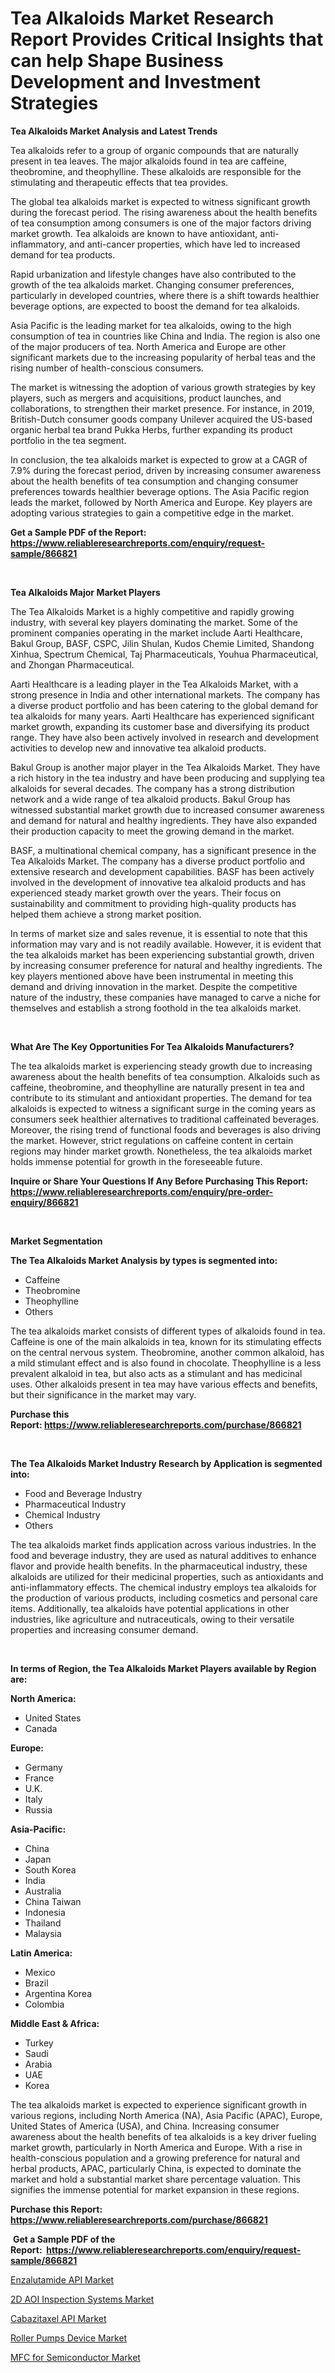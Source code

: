 <p><h1>Tea Alkaloids Market Research Report Provides Critical Insights that can help Shape Business Development and Investment Strategies</h1></p><p><strong>Tea Alkaloids Market Analysis and Latest Trends</strong></p>
<p><p>Tea alkaloids refer to a group of organic compounds that are naturally present in tea leaves. The major alkaloids found in tea are caffeine, theobromine, and theophylline. These alkaloids are responsible for the stimulating and therapeutic effects that tea provides.</p><p>The global tea alkaloids market is expected to witness significant growth during the forecast period. The rising awareness about the health benefits of tea consumption among consumers is one of the major factors driving market growth. Tea alkaloids are known to have antioxidant, anti-inflammatory, and anti-cancer properties, which have led to increased demand for tea products.</p><p>Rapid urbanization and lifestyle changes have also contributed to the growth of the tea alkaloids market. Changing consumer preferences, particularly in developed countries, where there is a shift towards healthier beverage options, are expected to boost the demand for tea alkaloids.</p><p>Asia Pacific is the leading market for tea alkaloids, owing to the high consumption of tea in countries like China and India. The region is also one of the major producers of tea. North America and Europe are other significant markets due to the increasing popularity of herbal teas and the rising number of health-conscious consumers.</p><p>The market is witnessing the adoption of various growth strategies by key players, such as mergers and acquisitions, product launches, and collaborations, to strengthen their market presence. For instance, in 2019, British-Dutch consumer goods company Unilever acquired the US-based organic herbal tea brand Pukka Herbs, further expanding its product portfolio in the tea segment.</p><p>In conclusion, the tea alkaloids market is expected to grow at a CAGR of 7.9% during the forecast period, driven by increasing consumer awareness about the health benefits of tea consumption and changing consumer preferences towards healthier beverage options. The Asia Pacific region leads the market, followed by North America and Europe. Key players are adopting various strategies to gain a competitive edge in the market.</p></p>
<p><strong>Get a Sample PDF of the Report:&nbsp; <a href="https://www.reliableresearchreports.com/enquiry/request-sample/866821">https://www.reliableresearchreports.com/enquiry/request-sample/866821</a></strong></p>
<p>&nbsp;</p>
<p><strong>Tea Alkaloids Major Market Players</strong></p>
<p><p>The Tea Alkaloids Market is a highly competitive and rapidly growing industry, with several key players dominating the market. Some of the prominent companies operating in the market include Aarti Healthcare, Bakul Group, BASF, CSPC, Jilin Shulan, Kudos Chemie Limited, Shandong Xinhua, Spectrum Chemical, Taj Pharmaceuticals, Youhua Pharmaceutical, and Zhongan Pharmaceutical.</p><p>Aarti Healthcare is a leading player in the Tea Alkaloids Market, with a strong presence in India and other international markets. The company has a diverse product portfolio and has been catering to the global demand for tea alkaloids for many years. Aarti Healthcare has experienced significant market growth, expanding its customer base and diversifying its product range. They have also been actively involved in research and development activities to develop new and innovative tea alkaloid products.</p><p>Bakul Group is another major player in the Tea Alkaloids Market. They have a rich history in the tea industry and have been producing and supplying tea alkaloids for several decades. The company has a strong distribution network and a wide range of tea alkaloid products. Bakul Group has witnessed substantial market growth due to increased consumer awareness and demand for natural and healthy ingredients. They have also expanded their production capacity to meet the growing demand in the market.</p><p>BASF, a multinational chemical company, has a significant presence in the Tea Alkaloids Market. The company has a diverse product portfolio and extensive research and development capabilities. BASF has been actively involved in the development of innovative tea alkaloid products and has experienced steady market growth over the years. Their focus on sustainability and commitment to providing high-quality products has helped them achieve a strong market position.</p><p>In terms of market size and sales revenue, it is essential to note that this information may vary and is not readily available. However, it is evident that the tea alkaloids market has been experiencing substantial growth, driven by increasing consumer preference for natural and healthy ingredients. The key players mentioned above have been instrumental in meeting this demand and driving innovation in the market. Despite the competitive nature of the industry, these companies have managed to carve a niche for themselves and establish a strong foothold in the tea alkaloids market.</p></p>
<p>&nbsp;</p>
<p><strong>What Are The Key Opportunities For Tea Alkaloids Manufacturers?</strong></p>
<p><p>The tea alkaloids market is experiencing steady growth due to increasing awareness about the health benefits of tea consumption. Alkaloids such as caffeine, theobromine, and theophylline are naturally present in tea and contribute to its stimulant and antioxidant properties. The demand for tea alkaloids is expected to witness a significant surge in the coming years as consumers seek healthier alternatives to traditional caffeinated beverages. Moreover, the rising trend of functional foods and beverages is also driving the market. However, strict regulations on caffeine content in certain regions may hinder market growth. Nonetheless, the tea alkaloids market holds immense potential for growth in the foreseeable future.</p></p>
<p><strong>Inquire or Share Your Questions If Any Before Purchasing This Report: <a href="https://www.reliableresearchreports.com/enquiry/pre-order-enquiry/866821">https://www.reliableresearchreports.com/enquiry/pre-order-enquiry/866821</a></strong></p>
<p>&nbsp;</p>
<p><strong>Market Segmentation</strong></p>
<p><strong>The Tea Alkaloids Market Analysis by types is segmented into:</strong></p>
<p><ul><li>Caffeine</li><li>Theobromine</li><li>Theophylline</li><li>Others</li></ul></p>
<p><p>The tea alkaloids market consists of different types of alkaloids found in tea. Caffeine is one of the main alkaloids in tea, known for its stimulating effects on the central nervous system. Theobromine, another common alkaloid, has a mild stimulant effect and is also found in chocolate. Theophylline is a less prevalent alkaloid in tea, but also acts as a stimulant and has medicinal uses. Other alkaloids present in tea may have various effects and benefits, but their significance in the market may vary.</p></p>
<p><strong>Purchase this Report:&nbsp;<a href="https://www.reliableresearchreports.com/purchase/866821">https://www.reliableresearchreports.com/purchase/866821</a></strong></p>
<p>&nbsp;</p>
<p><strong>The Tea Alkaloids Market Industry Research by Application is segmented into:</strong></p>
<p><ul><li>Food and Beverage Industry</li><li>Pharmaceutical Industry</li><li>Chemical Industry</li><li>Others</li></ul></p>
<p><p>The tea alkaloids market finds application across various industries. In the food and beverage industry, they are used as natural additives to enhance flavor and provide health benefits. In the pharmaceutical industry, these alkaloids are utilized for their medicinal properties, such as antioxidants and anti-inflammatory effects. The chemical industry employs tea alkaloids for the production of various products, including cosmetics and personal care items. Additionally, tea alkaloids have potential applications in other industries, like agriculture and nutraceuticals, owing to their versatile properties and increasing consumer demand.</p></p>
<p>&nbsp;</p>
<p><strong>In terms of Region, the Tea Alkaloids Market Players available by Region are:</strong></p>
<p>
    <p> <strong> North America: </strong>
        <ul>
            <li>United States</li>
            <li>Canada</li>
        </ul>
        </p> 
    <p> <strong> Europe: </strong>
        <ul>
            <li>Germany</li>
            <li>France</li>
            <li>U.K.</li>
            <li>Italy</li>
            <li>Russia</li>
        </ul>
        </p> 
    <p> <strong> Asia-Pacific: </strong>
        <ul>
            <li>China</li>
            <li>Japan</li>
            <li>South Korea</li>
            <li>India</li>
            <li>Australia</li>
            <li>China Taiwan</li>
            <li>Indonesia</li>
            <li>Thailand</li>
            <li>Malaysia</li>
        </ul>
        </p> 
    <p> <strong> Latin America: </strong>
        <ul>
            <li>Mexico</li>
            <li>Brazil</li>
            <li>Argentina Korea</li>
            <li>Colombia</li>
        </ul>
        </p> 
    <p> <strong> Middle East & Africa: </strong>
        <ul>
            <li>Turkey</li>
            <li>Saudi</li>
            <li>Arabia</li>
            <li>UAE</li>
            <li>Korea</li>
        </ul>
    </p>
    </p>
<p><p>The tea alkaloids market is expected to experience significant growth in various regions, including North America (NA), Asia Pacific (APAC), Europe, United States of America (USA), and China. Increasing consumer awareness about the health benefits of tea alkaloids is a key driver fueling market growth, particularly in North America and Europe. With a rise in health-conscious population and a growing preference for natural and herbal products, APAC, particularly China, is expected to dominate the market and hold a substantial market share percentage valuation. This signifies the immense potential for market expansion in these regions.</p></p>
<p><strong>Purchase this Report: <a href="https://www.reliableresearchreports.com/purchase/866821">https://www.reliableresearchreports.com/purchase/866821</a></strong></p>
<p>&nbsp;<strong>Get a Sample PDF of the Report:&nbsp;&nbsp;<a href="https://www.reliableresearchreports.com/enquiry/request-sample/866821">https://www.reliableresearchreports.com/enquiry/request-sample/866821</a></strong></p>
<p><strong></strong></p>
<p><p><a href="https://github.com/dzharov81/Market-Research-Report-List-1/blob/main/enzalutamide-api-market.md">Enzalutamide API Market</a></p><p><a href="https://medium.com/@russpollich/2d-aoi-inspection-systems-market-trends-and-market-analysis-forecasted-for-period-2023-2030-7d3f870216ad">2D AOI Inspection Systems Market</a></p><p><a href="https://github.com/scarol104/Market-Research-Report-List-1/blob/main/cabazitaxel-api-market.md">Cabazitaxel API Market</a></p><p><a href="https://medium.com/@jalenmurphy48/roller-pumps-device-market-comprehensive-assessment-by-type-application-and-geography-af9009fa1110">Roller Pumps Device Market</a></p><p><a href="https://medium.com/@siennaferry2023/mfc-for-semiconductor-market-comprehensive-assessment-by-type-application-and-geography-5137cd684b2b">MFC for Semiconductor Market</a></p></p>